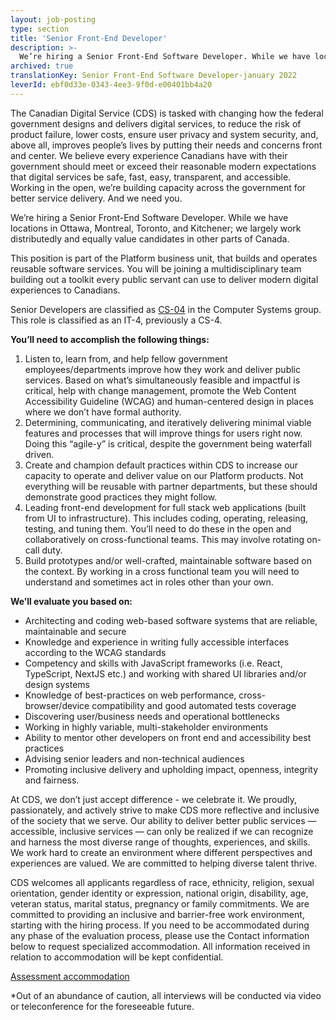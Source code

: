 ```yaml
---
layout: job-posting
type: section
title: 'Senior Front-End Developer'
description: >-
  We’re hiring a Senior Front-End Software Developer. While we have locations in Ottawa, Montreal, Toronto, and Kitchener; we largely work distributedly and equally value candidates in other parts of Canada.
archived: true
translationKey: Senior Front-End Software Developer-january 2022
leverId: ebf0d33e-0343-4ee3-9f0d-e00401bb4a20
---
```


The Canadian Digital Service (CDS) is tasked with changing how the federal government designs and delivers digital services, to reduce the risk of product failure, lower costs, ensure user privacy and system security, and, above all, improves people’s lives by putting their needs and concerns front and center. We believe every experience Canadians have with their government should meet or exceed their reasonable modern expectations that digital services be safe, fast, easy, transparent, and accessible. Working in the open, we’re building capacity across the government for better service delivery. And we need you.

We’re hiring a Senior Front-End Software Developer. While we have locations in Ottawa, Montreal, Toronto, and Kitchener; we largely work distributedly and equally value candidates in other parts of Canada.

This position is part of the Platform business unit, that builds and operates reusable software services. You will be joining a multidisciplinary team building out a toolkit every public servant can use to deliver modern digital experiences to Canadians.

Senior Developers are classified as [CS-04](https://www.tbs-sct.gc.ca/agreements-conventions/view-visualiser-eng.aspx?id=1#toc27633227634) in the Computer Systems group. This role is classified as an IT-4, previously a
CS-4.

**You’ll need to accomplish the following things:**

1. Listen to, learn from, and help fellow government employees/departments improve how they work and deliver public services. Based on what’s simultaneously feasible and impactful is critical, help with change management, promote the Web Content Accessibility Guideline (WCAG) and human-centered design in places where we don’t have formal authority.
2. Determining, communicating, and iteratively delivering minimal viable features and processes that will improve things for users right now. Doing this “agile-y” is critical, despite the government being waterfall driven.
3. Create and champion default practices within CDS to increase our capacity to operate and deliver value on our Platform products. Not everything will be reusable with partner departments, but these should demonstrate good practices they might follow.
4. Leading front-end development for full stack web applications (built from UI to infrastructure). This includes coding, operating, releasing, testing, and tuning them. You’ll need to do these in the open and collaboratively on cross-functional teams. This may involve rotating on-call duty.
5. Build prototypes and/or well-crafted, maintainable software based on the context. By working in a cross functional team you will need to understand and sometimes act in roles other than your own.

**We’ll evaluate you based on:**

- Architecting and coding web-based software systems that are reliable, maintainable and secure
- Knowledge and experience in writing fully accessible interfaces according to the WCAG standards
- Competency and skills with JavaScript frameworks (i.e. React, TypeScript, NextJS etc.) and working with shared UI libraries and/or design systems
- Knowledge of best-practices on web performance, cross-browser/device compatibility and good automated tests coverage
- Discovering user/business needs and operational bottlenecks
- Working in highly variable, multi-stakeholder environments
- Ability to mentor other developers on front end and accessibility best practices
- Advising senior leaders and non-technical audiences
- Promoting inclusive delivery and upholding impact, openness, integrity and fairness.


At CDS, we don’t just accept difference - we celebrate it. We proudly, passionately, and actively strive to make CDS more reflective and inclusive of the society that we serve. Our ability to deliver better public services — accessible, inclusive services — can only be realized if we can recognize and harness the most diverse range of thoughts, experiences, and skills. We work hard to create an environment where different perspectives and experiences are valued. We are committed to helping diverse talent thrive.

CDS welcomes all applicants regardless of race, ethnicity, religion, sexual orientation, gender identity or expression, national origin, disability, age, veteran status, marital status, pregnancy or family commitments. We are committed to providing an inclusive and barrier-free work environment, starting with the hiring process. If you need to be accommodated during any phase of the evaluation process, please use the Contact information below to request specialized accommodation. All information received in relation to accommodation will be kept confidential.

[Assessment accommodation](https://www.canada.ca/en/public-service-commission/services/assessment-accommodation-page.html)

*Out of an abundance of caution, all interviews will be conducted via video or teleconference for the foreseeable future.



